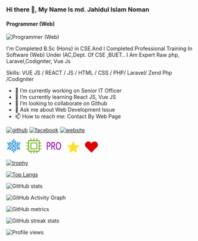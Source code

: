 ### Hi there 👋, My Name Is md. Jahidul Islam Noman
#### Programmer (Web)
![Programmer (Web)](https://noman-it.com/assets/img/about/about.jpg)

I'm Completed B.Sc (Hons) in CSE.And I Completed Professional Training In Software (Web) Under IAC,Dept. Of CSE ,BUET.. I Am Expert Raw php, Laravel,Codigniter, Vue Js

Skills: VUE JS / REACT / JS / HTML / CSS / PHP/ Laravel/ Zend Php /Codigniter

- 🔭 I’m currently working on Senior IT Officer 
- 🌱 I’m currently learning React JS, Vue JS 
- 👯 I’m looking to collaborate on Github 
- 💬 Ask me about Web Development Issue 
- 📫 How to reach me: Contact By Web Page 


[<img src='https://cdn.jsdelivr.net/npm/simple-icons@3.0.1/icons/github.svg' alt='github' height='40'>](https://github.com/nomancse19)  [<img src='https://cdn.jsdelivr.net/npm/simple-icons@3.0.1/icons/facebook.svg' alt='facebook' height='40'>](https://www.facebook.com/https://www.facebook.com/jahidulislam.noman.5)  [<img src='https://cdn.jsdelivr.net/npm/simple-icons@3.0.1/icons/icloud.svg' alt='website' height='40'>](https://noman-it.com)  

<a href='https://archiveprogram.github.com/'><img src='https://raw.githubusercontent.com/acervenky/animated-github-badges/master/assets/acbadge.gif' width='40' height='40'></a> <a href='https://docs.github.com/en/developers'><img src='https://raw.githubusercontent.com/acervenky/animated-github-badges/master/assets/devbadge.gif' width='40' height='40'></a> <a href='https://github.com/pricing'><img src='https://raw.githubusercontent.com/acervenky/animated-github-badges/master/assets/pro.gif' width='40' height='40'></a> <a href='https://stars.github.com/'><img src='https://raw.githubusercontent.com/acervenky/animated-github-badges/master/assets/starbadge.gif' width='35' height='35'></a> <a href='https://docs.github.com/en/github/supporting-the-open-source-community-with-github-sponsors'><img src='https://raw.githubusercontent.com/acervenky/animated-github-badges/master/assets/sponsorbadge.gif' width='35' height='35'></a> 

[![trophy](https://github-profile-trophy.vercel.app/?username=nomancse19)](https://github.com/ryo-ma/github-profile-trophy)

[![Top Langs](https://github-readme-stats.vercel.app/api/top-langs/?username=nomancse19)](https://github.com/anuraghazra/github-readme-stats)

![GitHub stats](https://github-readme-stats.vercel.app/api?username=nomancse19&show_icons=true&count_private=true)  

![GitHub Activity Graph](https://activity-graph.herokuapp.com/graph?username=nomancse19)  

![GitHub metrics](https://metrics.lecoq.io/nomancse19)  

![GitHub streak stats](https://github-readme-streak-stats.herokuapp.com/?user=nomancse19)  

![Profile views](https://gpvc.arturio.dev/nomancse19)  

